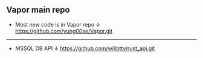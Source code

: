 ## Vapor main repo
- Most new code is in Vapor repo
$\downarrow$
https://github.com/yung00se/Vapor.git

---
- MSSQL DB API
$\downarrow$
https://github.com/willbtty/rust_api.git
